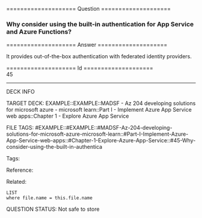 ==================== Question ====================  

### Why consider using the built-in authentication for App Service and Azure Functions?  

==================== Answer ====================  

It provides out-of-the-box authentication with federated identity providers.

==================== Id ====================  
45

---

DECK INFO

TARGET DECK: EXAMPLE::EXAMPLE::MADSF - Az 204 developing solutions for microsoft azure - microsoft learn::Part I - Implement Azure App Service web apps::Chapter 1 - Explore Azure App Service

FILE TAGS: #EXAMPLE::#EXAMPLE::#MADSF-Az-204-developing-solutions-for-microsoft-azure-microsoft-learn::#Part-I-Implement-Azure-App-Service-web-apps::#Chapter-1-Explore-Azure-App-Service::#45-Why-consider-using-the-built-in-authentica

Tags:

Reference:

Related:

```dataview
LIST
where file.name = this.file.name
```

QUESTION STATUS: Not safe to store
